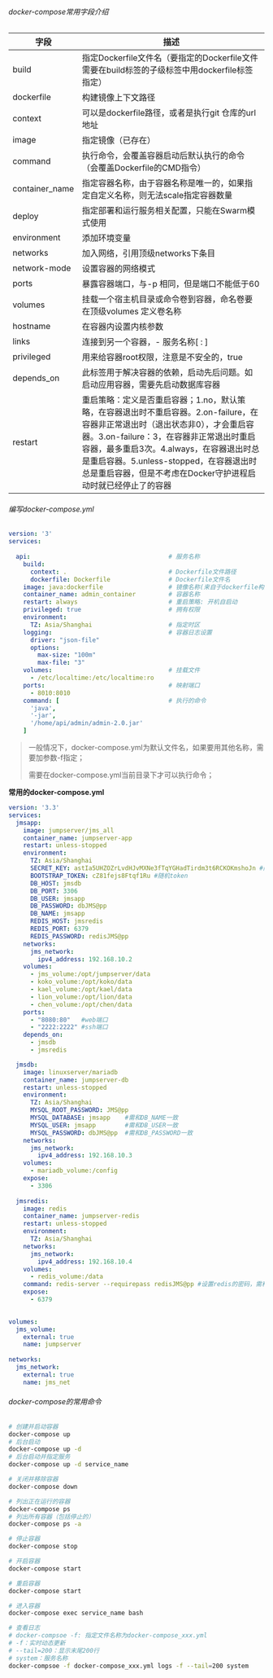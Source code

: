 ###### docker-compose常用字段介绍

| 字段           | 描述                                                         |
| -------------- | ------------------------------------------------------------ |
| build          | 指定Dockerfile文件名（要指定的Dockerfile文件需要在build标签的子级标签中用dockerfile标签指定） |
| dockerfile     | 构建镜像上下文路径                                           |
| context        | 可以是dockerfile路径，或者是执行git 仓库的url地址            |
| image          | 指定镜像（已存在）                                           |
| command        | 执行命令，会覆盖容器启动后默认执行的命令（会覆盖Dockerfile的CMD指令） |
| container_name | 指定容器名称，由于容器名称是唯一的，如果指定自定义名称，则无法scale指定容器数量 |
| deploy         | 指定部署和运行服务相关配置，只能在Swarm模式使用              |
| environment    | 添加环境变量                                                 |
| networks       | 加入网络，引用顶级networks下条目                             |
| network-mode   | 设置容器的网络模式                                           |
| ports          | 暴露容器端口，与-p 相同，但是端口不能低于60                  |
| volumes        | 挂载一个宿主机目录或命令卷到容器，命名卷要在顶级volumes 定义卷名称 |
| hostname       | 在容器内设置内核参数                                         |
| links          | 连接到另一个容器，- 服务名称[ : ]                            |
| privileged     | 用来给容器root权限，注意是不安全的，true                     |
| depends_on     | 此标签用于解决容器的依赖，启动先后问题。如启动应用容器，需要先启动数据库容器 |
| restart        | 重启策略：定义是否重启容器；1.no，默认策略，在容器退出时不重启容器。2.on-failure，在容器非正常退出时（退出状态非0），才会重启容器。3.on-failure：3，在容器非正常退出时重启容器，最多重启3次。4.always，在容器退出时总是重启容器。5.unless-stopped，在容器退出时总是重启容器，但是不考虑在Docker守护进程启动时就已经停止了的容器 |

###### 编写docker-compose.yml

```yaml
version: '3'
services:
  
  api:                                     	# 服务名称
  	build:
  	  context: .							# Dockerfile文件路径
  	  dockerfile: Dockerfile				# Dockerfile文件名
    image: java:dockerfile                  # 镜像名称(来自于dockerfile构建)
    container_name: admin_container      	# 容器名称
    restart: always                         # 重启策略: 开机自启动
    privileged: true						# 拥有权限
    environment:
      TZ: Asia/Shanghai                     # 指定时区
    logging:								# 容器日志设置
      driver: "json-file"
      options:
        max-size: "100m"
        max-file: "3"     
    volumes:                                # 挂载文件
      - /etc/localtime:/etc/localtime:ro
    ports:                                  # 映射端口
      - 8010:8010
    command: [								# 执行的命令
      'java',
      '-jar',
      '/home/api/admin/admin-2.0.jar'  
    ]      
```

> 一般情况下，docker-compose.yml为默认文件名，如果要用其他名称，需要加参数-f指定；
>
> 需要在docker-compose.yml当前目录下才可以执行命令；

**常用的docker-compose.yml**

```yaml
version: '3.3'
services:
  jmsapp:
    image: jumpserver/jms_all
    container_name: jumpserver-app
    restart: unless-stopped
    environment:
      TZ: Asia/Shanghai
      SECRET_KEY: astIa5UHZOZrLvdHJvMXNe3fTqYGHadTirdm3t6RCKOKmshoJn #随机key
      BOOTSTRAP_TOKEN: cZ81fejs8Ftqf1Ru #随机token
      DB_HOST: jmsdb
      DB_PORT: 3306
      DB_USER: jmsapp
      DB_PASSWORD: dbJMS@pp
      DB_NAME: jmsapp
      REDIS_HOST: jmsredis
      REDIS_PORT: 6379
      REDIS_PASSWORD: redisJMS@pp
    networks:
      jms_network:
        ipv4_address: 192.168.10.2
    volumes:
      - jms_volume:/opt/jumpserver/data
      - koko_volume:/opt/koko/data
      - kael_volume:/opt/kael/data
      - lion_volume:/opt/lion/data
      - chen_volume:/opt/chen/data
    ports:
      - "8080:80"   #web端口
      - "2222:2222" #ssh端口
    depends_on:
      - jmsdb
      - jmsredis

  jmsdb:
    image: linuxserver/mariadb
    container_name: jumpserver-db
    restart: unless-stopped
    environment:
      TZ: Asia/Shanghai
      MYSQL_ROOT_PASSWORD: JMS@pp
      MYSQL_DATABASE: jmsapp    #需和DB_NAME一致
      MYSQL_USER: jmsapp        #需和DB_USER一致
      MYSQL_PASSWORD: dbJMS@pp  #需和DB_PASSWORD一致
    networks:
      jms_network:
        ipv4_address: 192.168.10.3
    volumes:
      - mariadb_volume:/config
    expose:
      - 3306
      
  jmsredis:
    image: redis
    container_name: jumpserver-redis
    restart: unless-stopped
    environment:
      TZ: Asia/Shanghai
    networks:
      jms_network:
        ipv4_address: 192.168.10.4
    volumes:
      - redis_volume:/data
    command: redis-server --requirepass redisJMS@pp #设置redis的密码，需和REDIS_PASSWORD一致
    expose:
      - 6379
      

volumes:
  jms_volume:
    external: true
    name: jumpserver
      
networks:
  jms_network:
    external: true
    name: jms_net
```



###### docker-compose的常用命令

```bash
# 创建并启动容器
docker-compose up
# 后台启动
docker-compose up -d
# 后台启动并指定服务
docker-compose up -d service_name

# 关闭并移除容器
docker-compose down

# 列出正在运行的容器
docker-compose ps
# 列出所有容器（包括停止的）
docker-compose ps -a

# 停止容器
docker-compose stop

# 开启容器
docker-compose start

# 重启容器
docker-compose start

# 进入容器
docker-compose exec service_name bash

# 查看日志
# docker-compsoe -f: 指定文件名称为docker-compose_xxx.yml
# -f：实时动态更新
# --tail=200：显示末尾200行
# system：服务名称
docker-compsoe -f docker-compose_xxx.yml logs -f --tail=200 system
```

